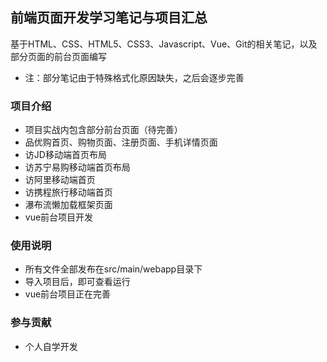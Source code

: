 ## 前端页面开发学习笔记与项目汇总
基于HTML、CSS、HTML5、CSS3、Javascript、Vue、Git的相关笔记，以及部分页面的前台页面编写
- 注：部分笔记由于特殊格式化原因缺失，之后会逐步完善

### 项目介绍
- 项目实战内包含部分前台页面（待完善）
- 品优购首页、购物页面、注册页面、手机详情页面
- 访JD移动端首页布局
- 访苏宁易购移动端首页布局
- 访阿里移动端首页
- 访携程旅行移动端首页
- 瀑布流懒加载框架页面
- vue前台项目开发
### 使用说明
- 所有文件全部发布在src/main/webapp目录下
- 导入项目后，即可查看运行
- vue前台项目正在完善

### 参与贡献
- 个人自学开发

